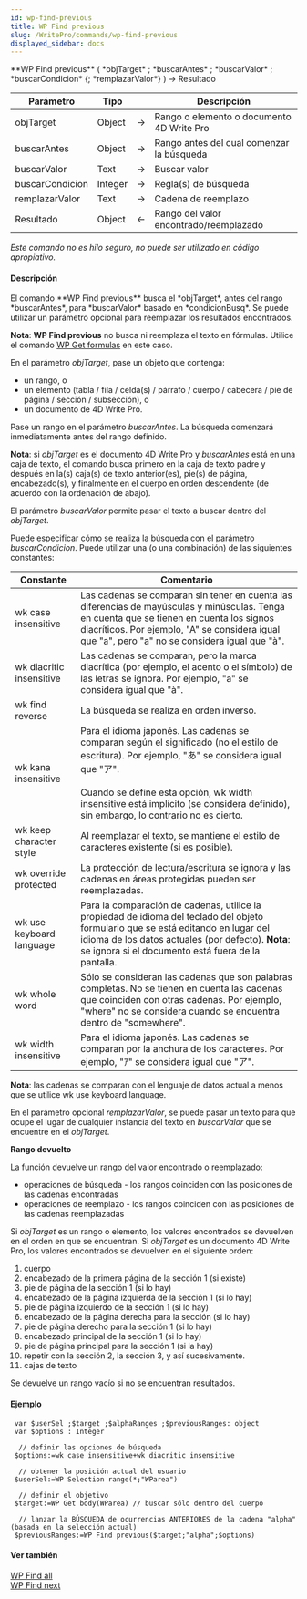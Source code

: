 ```yaml
---
id: wp-find-previous
title: WP Find previous
slug: /WritePro/commands/wp-find-previous
displayed_sidebar: docs
---
```


<!--REF #_command_.WP Find previous.Syntax-->**WP Find previous**  ( *objTarget* ; *buscarAntes* ; *buscarValor* ; *buscarCondicion* {; *remplazarValor*} ) -> Resultado<!-- END REF-->
<!--REF #_command_.WP Find previous.Params-->
| Parámetro | Tipo |  | Descripción |
| --- | --- | --- | --- |
| objTarget | Object | &#8594;  | Rango o elemento o documento 4D Write Pro |
| buscarAntes | Object | &#8594;  | Rango antes del cual comenzar la búsqueda |
| buscarValor | Text | &#8594;  | Buscar valor |
| buscarCondicion | Integer | &#8594;  | Regla(s) de búsqueda |
| remplazarValor | Text | &#8594;  | Cadena de reemplazo |
| Resultado | Object | &#8592; | Rango del valor encontrado/reemplazado |

<!-- END REF-->

*Este comando no es hilo seguro, no puede ser utilizado en código apropiativo.*


#### Descripción 

<!--REF #_command_.WP Find previous.Summary-->El comando **WP Find previous**  busca el *objTarget*, antes del rango *buscarAntes*, para *buscarValor* basado en *condicionBusq*.<!-- END REF--> Se puede utilizar un parámetro opcional para reemplazar los resultados encontrados.

**Nota**: **WP Find previous** no busca ni reemplaza el texto en fórmulas. Utilice el comando [WP Get formulas](wp-get-formulas.md) en este caso.

En el parámetro *objTarget*, pase un objeto que contenga:

* un rango, o
* un elemento (tabla / fila / celda(s) / párrafo / cuerpo / cabecera / pie de página / sección / subsección), o
* un documento de 4D Write Pro.

Pase un rango en el parámetro *buscarAntes*. La búsqueda comenzará inmediatamente antes del rango definido.

**Nota**: si *objTarget* es el documento 4D Write Pro y *buscarAntes* está en una caja de texto, el comando busca primero en la caja de texto padre y después en la(s) caja(s) de texto anterior(es), pie(s) de página, encabezado(s), y finalmente en el cuerpo en orden descendente (de acuerdo con la ordenación de abajo). 

El parámetro *buscarValor* permite pasar el texto a buscar dentro del *objTarget*. 

  
Puede especificar cómo se realiza la búsqueda con el parámetro *buscarCondicion*. Puede utilizar una (o una combinación) de las siguientes constantes:

| Constante                | Comentario                                                                                                                                                                                                                                                                                                    |
| ------------------------ | ------------------------------------------------------------------------------------------------------------------------------------------------------------------------------------------------------------------------------------------------------------------------------------------------------------- |
| wk case insensitive      | Las cadenas se comparan sin tener en cuenta las diferencias de mayúsculas y minúsculas. Tenga en cuenta que se tienen en cuenta los signos diacríticos. Por ejemplo, "A" se considera igual que "a", pero "a" no se considera igual que "à".                                                                  |
| wk diacritic insensitive | Las cadenas se comparan, pero la marca diacrítica (por ejemplo, el acento o el símbolo) de las letras se ignora. Por ejemplo, "a" se considera igual que "à".                                                                                                                                                 |
| wk find reverse          | La búsqueda se realiza en orden inverso.                                                                                                                                                                                                                                                                      |
| wk kana insensitive      | Para el idioma japonés. Las cadenas se comparan según el significado (no el estilo de escritura). Por ejemplo, "あ" se considera igual que "ア". <br/><br/> Cuando se define esta opción, wk width insensitive  está implícito (se considera definido), sin embargo, lo contrario no es cierto. |
| wk keep character style  | Al reemplazar el texto, se mantiene el estilo de caracteres existente (si es posible).                                                                                                                                                                                                                        |
| wk override protected    | La protección de lectura/escritura se ignora y las cadenas en áreas protegidas pueden ser reemplazadas.                                                                                                                                                                                                       |
| wk use keyboard language | Para la comparación de cadenas, utilice la propiedad de idioma del teclado del objeto formulario que se está editando en lugar del idioma de los datos actuales (por defecto). **Nota**: se ignora si el documento está fuera de la pantalla.                                                                 |
| wk whole word            | Sólo se consideran las cadenas que son palabras completas. No se tienen en cuenta las cadenas que coinciden con otras cadenas. Por ejemplo, "where" no se considera cuando se encuentra dentro de "somewhere".                                                                                                |
| wk width insensitive     | Para el idioma japonés. Las cadenas se comparan por la anchura de los caracteres. Por ejemplo, "ｱ" se considera igual que "ア".                                                                                                                                                                                |

**Nota**: las cadenas se comparan con el lenguaje de datos actual a menos que se utilice wk use keyboard language.

En el parámetro opcional *remplazarValor*, se puede pasar un texto para que ocupe el lugar de cualquier instancia del texto en *buscarValor* que se encuentre en el *objTarget*.

**Rango devuelto** 
  
La función devuelve un rango del valor encontrado o reemplazado:

* operaciones de búsqueda - los rangos coinciden con las posiciones de las cadenas encontradas
* operaciones de reemplazo - los rangos coinciden con las posiciones de las cadenas reemplazadas

Si *objTarget* es un rango o elemento, los valores encontrados se devuelven en el orden en que se encuentran. Si *objTarget* es un documento 4D Write Pro, los valores encontrados se devuelven en el siguiente orden:

1. cuerpo
2. encabezado de la primera página de la sección 1 (si existe)
3. pie de página de la sección 1 (si lo hay)
4. encabezado de la página izquierda de la sección 1 (si lo hay)
5. pie de página izquierdo de la sección 1 (si lo hay)
6. encabezado de la página derecha para la sección (si lo hay)
7. pie de página derecho para la sección 1 (si lo hay)
8. encabezado principal de la sección 1 (si lo hay)
9. pie de página principal para la sección 1 (si la hay)
10. repetir con la sección 2, la sección 3, y así sucesivamente.
11. cajas de texto

Se devuelve un rango vacío si no se encuentran resultados.  
  
#### Ejemplo 

```4d
 var $userSel ;$target ;$alphaRanges ;$previousRanges: object
 var $options : Integer
 
  // definir las opciones de búsqueda
 $options:=wk case insensitive+wk diacritic insensitive
 
  // obtener la posición actual del usuario
 $userSel:=WP Selection range(*;"WParea")
 
  // definir el objetivo
 $target:=WP Get body(WParea) // buscar sólo dentro del cuerpo
 
  // lanzar la BÚSQUEDA de ocurrencias ANTERIORES de la cadena "alpha" (basada en la selección actual)
 $previousRanges:=WP Find previous($target;"alpha";$options)
```

#### Ver también 

[WP Find all](wp-find-all.md)  
[WP Find next](wp-find-next.md)  